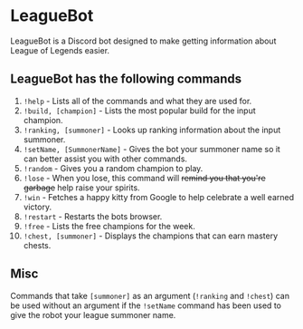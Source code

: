 # LeagueBot
LeagueBot is a Discord bot designed to make getting information about League of Legends easier.

## LeagueBot has the following commands
1. `!help` - Lists all of the commands and what they are used for.
2. `!build, [champion]` - Lists the most popular build for the input champion.
3. `!ranking, [summoner]` - Looks up ranking information about the input summoner.
4. `!setName, [SummonerName]` - Gives the bot your summoner name so it can better assist you with other commands.
5. `!random` - Gives you a random champion to play.
6. `!lose` - When you lose, this command will ~~remind you that you're garbage~~ help raise your spirits.
7. `!win` - Fetches a happy kitty from Google to help celebrate a well earned victory.
8. `!restart` - Restarts the bots browser.
9. `!free` - Lists the free champions for the week.
10. `!chest, [summoner]` - Displays the champions that can earn mastery chests.

## Misc
Commands that take `[summoner]` as an argument (`!ranking` and `!chest`) can be used without an argument if the `!setName` command has been used to give the robot your league summoner name.
